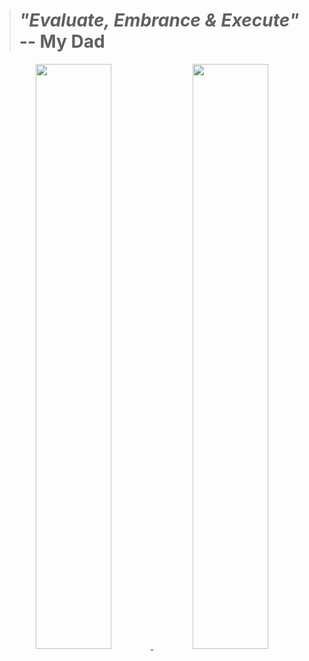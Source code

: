 

> # *"Evaluate, Embrance & Execute"* -- My Dad


<div align="center">


<a href="https://github.com/naveenkendyala">
     <img width="49%" font="" src="https://github-readme-stats.vercel.app/api?username=naveenkendyala&custom_title=Naveen Kendyala : GitHub Stats&&hide=prs,contribs&count_private=true&show_icons=true&theme=tokyonight&include_all_commits=true&line_height=46" />
</a>
<a href="https://github.com/naveenkendyala">
     <img width="49%" src="https://github-readme-stats.vercel.app/api/top-langs/?username=naveenkendyala&custom_title=Repository : Top Languages&hide=css,html&langs_count=6&layout=compact&theme=tokyonight" />
</a>
</div>